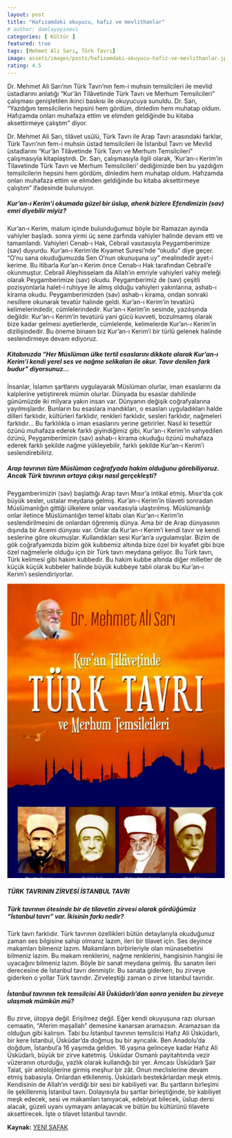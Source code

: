 ```yaml
---
layout: post
title: "Hafızamdaki okuyucu, hafız ve mevlithanlar"
# author: damlayayinevi
categories: [ Kültür ]
featured: true
tags: [Mehmet Ali Sarı, Türk Tavrı]
image: assets/images/posts/hafizamdaki-okuyucu-hafiz-ve-mevlithanlar.jpg
rating: 4.5
---
```

Dr. Mehmet Ali Sarı’nın Türk Tavrı’nın fem-i muhsin temsilcileri ile mevlid üstadlarını anlatığı “Kur’ân Tilâvetinde Türk Tavrı ve Merhum Temsilcileri” çalışması genişletilen ikinci baskısı ile okuyucuya sunuldu. Dr. Sarı, “Yazdığım temsilcilerin hepsini hem gördüm, dinledim hem muhatap oldum. Hafızamda onları muhafaza ettim ve elimden geldiğinde bu kitaba aksettirmeye çalıştım” diyor.

Dr. Mehmet Ali Sarı, tilâvet usûlü, Türk Tavrı ile Arap Tavrı arasındaki farklar, Türk Tavrı’nın fem-i muhsin üstad temsilcileri ile İstanbul Tavrı ve Mevlid üstadlarını “Kur’ân Tilâvetinde Türk Tavrı ve Merhum Temsilcileri” çalışmasıyla kitaplaştırdı. Dr. Sarı, çalışmasıyla ilgili olarak, ‘Kur’an-ı Kerim’in Tilavetinde Türk Tavrı ve Merhum Temsilcileri’ dediğimizde ben bu yazdığım temsilcilerin hepsini hem gördüm, dinledim hem muhatap oldum. Hafızamda onları muhafaza ettim ve elimden geldiğinde bu kitaba aksettirmeye çalıştım” ifadesinde bulunuyor.

##### Kur’an-ı Kerim’i okumada güzel bir üslup, ahenk bizlere Efendimizin (sav) emri diyebilir miyiz?

Kur’an-ı Kerim, malum içinde bulunduğumuz böyle bir Ramazan ayında vahiyler başladı. sonra yirmi üç sene zarfında vahiyler halinde devam etti ve tamamlandı. Vahiyleri Cenab-ı Hak, Cebrail vasıtasıyla Peygamberimize (sav) duyurdu. Kur’an-ı Kerim’de Kıyamet Suresi’nde “okudu” diye geçer. “O’nu sana okuduğumuzda Sen O’nun okunuşuna uy” mealindedir ayet-i kerime. Bu itibarla Kur’an-ı Kerim önce Cenab-ı Hak tarafından Cebrail’e okunmuştur. Cebrail Aleyhisselam da Allah’ın emriyle vahiyleri vahiy meleği olarak Peygamberimize (sav) okudu. Peygamberimiz de (sav) çeşitli pozisyonlarla halet-i ruhiyye ile almış olduğu vahiyleri yakınlarına, ashab-ı kirama okudu. Peygamberimizden (sav) ashab-ı kirama, ondan sonraki nesillere okunarak tevatür halinde geldi. Kur’an-ı Kerim’in tevatürü kelimelerindedir, cümlelerindedir. Kur’an-ı Kerim’in sesinde, yazılışında değildir. Kur’an-ı Kerim’in tevatürü yani gücü kuvveti, bozulmamış olarak bize kadar gelmesi ayetlerlerde, cümlelerde, kelimelerde Kur’an-ı Kerim’in dizilişindedir. Bu öneme binaen biz Kur’an-ı Kerim’i bir türlü gelenek halinde seslendirmeye devam ediyoruz.

##### Kitabınızda “Her Müslüman ülke tertil esaslarını dikkate alarak Kur’an-ı Kerim’i kendi yerel ses ve nağme selikaları ile okur. Tavır denilen fark budur” diyorsunuz…

İnsanlar, İslamın şartlarını uygulayarak Müslüman olurlar, iman esaslarını da kalplerine yetiştirerek mümin olurlar. Dünyada bu esaslar dahilinde günümüzde iki milyara yakın insan var. Dünyanın değişik coğrafyalarına yayılmışlardır. Bunların bu esaslara inandıkları, o esasları uyguladıkları halde dilleri farklıdır, kültürleri farklıdır, renkleri farklıdır, sesleri farklıdır, nağmeleri farklıdır… Bu farklılıkla o iman esaslarını yerine getirirler. Nasıl ki tesettür özünü muhafaza ederek farklı giyindiğimiz gibi, Kur’an-ı Kerim’in vahyedilen özünü, Peygamberimizin (sav) ashab-ı kirama okuduğu özünü muhafaza ederek farklı şekilde nağme yükleyebilir, farklı şekilde Kur’an-ı Kerim’i seslendirebiliriz.

##### Arap tavrının tüm Müslüman coğrafyada hakim olduğunu görebiliyoruz. Ancak Türk tavrının ortaya çıkışı nasıl gerçekleşti?

Peygamberimizin (sav) başlattığı Arap tavrı Mısır’a intikal etmiş. Mısır’da çok büyük sesler, ustalar meydana gelmiş. Kur’an-ı Kerim’in tilaveti sonradan Müslümanlığın gittiği ülkelere onlar vasıtasıyla ulaştırılmış. Müslümanlığı onlar iletince Müslümanlığın temel kitabı olan Kur’an-ı Kerim’in seslendirilmesini de onlardan öğrenmiş dünya. Ama bir de Arap dünyasının dışında bir Acemi dünyası var. Onlar da Kur’an-ı Kerim’i kendi tavır ve kendi seslerine göre okumuşlar. Kullandıkları sesi Kur’an’a uygulamışlar. Bizim de gök coğrafyamızda bizim gök kubbemiz altında bize özel bir kıyafet gibi bize özel nağmelerle olduğu için bir Türk tavrı meydana geliyor. Bu Türk tavrı, Türk kelimesi gibi hakim kubbedir. Bu hakim kubbe altında diğer milletler de küçük küçük kubbeler halinde büyük kubbeye tabii olarak bu Kur’an-ı Kerim’i seslendiriyorlar.

<div class="container">
    <div class="row">
        <div class="col-12 col-sm-6">
            <img style="margin-bottom: 0rem" src="/assets/images/posts/hafizamdaki-okuyucu-hafiz-ve-mevlithanlar1.jpg" alt="">
        </div>
</div>
</div>

##### TÜRK TAVRININ ZİRVESİ İSTANBUL TAVRI

##### Türk tavrının ötesinde bir de tilavetin zirvesi olarak gördüğümüz “İstanbul tavrı” var. İkisinin farkı nedir?

Türk tavrı farklıdır. Türk tavrının özellikleri bütün detaylarıyla okuduğunuz zaman ses bilgisine sahip olmanız lazım, ileri bir tilavet için. Ses deyince makamları bilmeniz lazım. Makamların birbirleriyle olan münasebetini bilmeniz lazım. Bu makam renklerini, nağme renklerini, hangisinin hangisi ile uyacağını bilmeniz lazım. Böyle bir sanat meydana gelmiş. Bu sanatın ileri derecesine de İstanbul tavrı denmiştir. Bu sanata giderken, bu zirveye giderken o yollar Türk tavrıdır. Zirveleştiği zaman o zirve İstanbul tavrıdır.

##### İstanbul tavrının tek temsilcisi Ali Üsküdarlı’dan sonra yeniden bu zirveye ulaşmak mümkün mü?

Bu zirve, ütopya değil. Erişilmez değil. Eğer kendi okuyuşuna razı olursan cemaatin, “Aferim maşallah” demesine kanarsan aramazsın. Aramazsan da olduğun gibi kalırsın. Tabi bu İstanbul tavrının temsilcisi Hafız Ali Üsküdarlı, bir kere İstanbul, Üsküdar’da doğmuş bu bir ayrıcalık. Ben Anadolu’da doğdum, İstanbul’a 16 yaşımda geldim. 16 yaşına gelinceye kadar Hafız Ali Üsküdarlı, büyük bir zirve katetmiş. Üsküdar Osmanlı payitahtında vezir vüzeranın oturduğu, yazlık olarak kullandığı bir yer. Amcası Üsküdarlı Şair Talat, şiir antolojilerine girmiş meşhur bir zât. Onun meclislerine devam etmiş babasıyla. Onlardan etkilenmiş. Üsküdarlı bestekârlardan meşk etmiş. Kendisinin de Allah’ın verdiği bir sesi bir kabiliyeti var. Bu şartların birleşimi ile şekillenmiş İstanbul tavrı. Dolayısıyla bu şartlar birleştiğinde, bir kabiliyet meşk edecek, sesi ve makamları tanıyacak, edebiyat bilecek, üslup dersi alacak, güzeli uyanı uymayanı anlayacak ve bütün bu kültürünü tilavete aksettirecek. İşte o tilavet İstanbul tavrıdır.


**Kaynak:** <a href="https://www.yenisafak.com/amphtml/hayat/hafizamdaki-okuyucu-hafiz-ve-mevlithanlar-4523422" target="_blank">YENİ ŞAFAK</a>